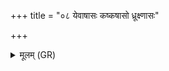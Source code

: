 +++
title = "०८ येवाषासः कष्कषासो ध्रूक्ष्णासः"

+++
<details><summary>मूलम् (GR)</summary>

येवाषासः कष्कषासो  
ध्रूक्ष्णासः शिपवित्नवः ।  
दृष्टश् च हन्यतां क्रिमिर्  
अदृष्टश् चोत हन्यताम् ॥
</details>